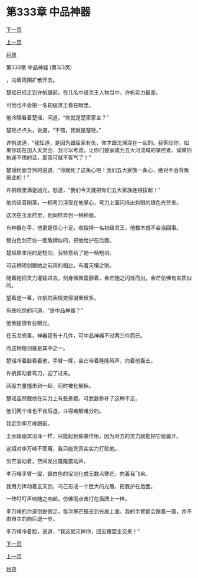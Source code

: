 <h1>第333章    中品神器</h1>
            <div><p><a href="./999_%E7%AC%AC334%E7%AB%A0_%E9%93%B6%E5%85%89.md">下一页</a></p><p><a href="./997_%E7%AC%AC333%E7%AB%A0_%E4%B8%AD%E5%93%81%E7%A5%9E%E5%99%A8.md">上一页</a></p><p><a href="../">目录</a></p></div>
            <div><p>第333章    中品神器 (第3/3页)</p><p>，向着周围扩散开去。</p><p>楚瑶已经走到许帆跟前，在几名中级灵王人物当中，许帆实力最差。</p><p>可他也不会把一名初级灵王看在眼里。</p><p>他冷眼看着楚瑶，问道，“你就是楚家家主？”</p><p>楚瑶点点头，说道，“不错，我就是楚瑶。”</p><p>许帆说道，“我知道，是因为跟屈家有仇，你才跟沈潮混在一起的。我答应你，如果你现在加入天灵会，我可以考虑，让你们楚家成为五大河流域的掌控者。如果你执迷不悟的话，那我可就不客气了！”</p><p>楚瑶粉面含煞的说道，“你就死了这条心吧！我们五大家族一条心，绝对不会背叛彼此的！”</p><p>许帆眼里满是凶光，怒道，“我们今天就把你们五大家族连根拔起！”</p><p>他的话音刚落，一柄弯刀浮现在他掌心，弯刀上面闪烁出刺眼的银色光芒来。</p><p>这次在玉龙府里，他同样弄到一柄神器。</p><p>有神器在手，他更是信心十足，收拾掉一名初级灵王，他根本就不会当回事。</p><p>银白色剑芒仿一面盾牌似的，把他给护在后面。</p><p>楚瑶原本用的是短剑，我特意给了她一柄短剑。</p><p>可这柄短剑跟她之前用的相比，有着天壤之别。</p><p>随着她把灵力灌输进去，剑身微微震颤着，金芒随之闪烁而出，金芒仿佛有实质似的。</p><p>望着这一幕，许帆的表情变得凝重很多。</p><p>有些吃惊的问道，“是中品神器？”</p><p>他倒是很有些眼光。</p><p>在玉龙府里，神器足有十几件，可中品神器不过两三件而已。</p><p>而这柄短剑就是其中之一。</p><p>楚瑶冷着脸看着他，手臂一挥，金芒带着隆隆风声，向着他轰去。</p><p>许帆挥动着弯刀，迎了过来。</p><p>两股力量撞击到一起，同时被化解掉。</p><p>楚瑶虽然跟他在实力上有些差距，可武器弥补了这种不足。</p><p>他们两个谁也不肯后退，斗得难解难分的。</p><p>我走到李万峰跟前。</p><p>王水跟幽冥沼泽一样，只能起到偷袭作用，因为对方的灵力就能把它给震开。</p><p>这招对李万峰不管用，我只能凭真实实力打败他。</p><p>剑芒滚动着，空间发出隆隆震动声。</p><p>李万峰手臂一震，银白色的宝剑化成无数点寒芒，向着我飞来。</p><p>我用力挥动着玄天剑，乌芒形成一个巨大的光盾，把我护在后面。</p><p>一阵叮叮声响随之响起，仿佛雨点击打在盾牌上一样。</p><p>李万峰的力道倒是很足，每次寒芒撞击到光盾上面，我的手臂都会跟着一震，并不由自主的向后退一步。</p><p>李万峰冷着脸，说道，“我这就灭掉你，回去跟盟主交差！”</p></div>
            <div><p><a href="./999_%E7%AC%AC334%E7%AB%A0_%E9%93%B6%E5%85%89.md">下一页</a></p><p><a href="./997_%E7%AC%AC333%E7%AB%A0_%E4%B8%AD%E5%93%81%E7%A5%9E%E5%99%A8.md">上一页</a></p><p><a href="../">目录</a></p></div>